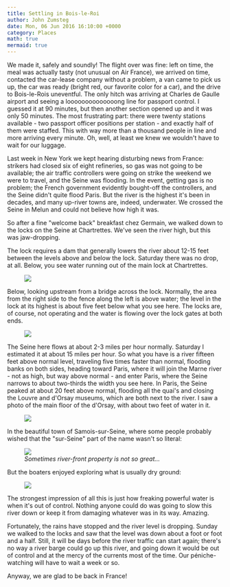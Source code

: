 ```yaml
---
title: Settling in Bois-le-Roi
author: John Zumsteg
date: Mon, 06 Jun 2016 16:10:00 +0000
category: Places
math: true
mermaid: true
---
```

We made it, safely and soundly! The flight over was fine: left on time, the meal was actually tasty (not unusual on Air France), we arrived on time, contacted the car-lease company without a problem, a van came to pick us up, the car was ready (bright red, our favorite color for a car), and the drive to Bois-le-Rois uneventful. The only hitch was arriving at Charles de Gaulle airport and seeing a loooooooooooooong line for passport control. I guessed it at 90 minutes, but then another section opened up and it was only 50 minutes. The most frustrating part: there were twenty stations available - two passport officer positions per station - and exactly half of them were staffed. This with way more than a thousand people in line and more arriving every minute. Oh, well, at least we knew we wouldn't have to wait for our luggage.

Last week in New York we kept hearing disturbing news from France: strikers had closed six of eight refineries, so gas was not going to be available; the air traffic controllers were going on strike the weekend we were to travel, and the Seine was flooding. In the event, getting gas is no problem; the French government evidently bought-off the controllers, and the Seine didn't quite flood Paris. But the river is the highest it's been in decades, and many up-river towns are, indeed, underwater. We crossed the Seine in Melun and could not believe how high it was.

So after a fine "welcome back" breakfast chez Germain, we walked down to the locks on the Seine at Chartrettes. We've seen the river high, but this was jaw-dropping.

The lock requires a dam that generally lowers the river about 12-15 feet between the levels above and below the lock. Saturday there was no drop, at all. Below, you see water running out of the main lock at Chartrettes.

<figure>
	<img src="{{site.url}}/assets/images/2016/06/DSC09930.jpg"/>
	<figcaption></figcaption>
</figure>



Below, looking upstream from a bridge across the lock. Normally, the area from the right side to the fence along the left is above water; the level in the lock at its highest is about five feet below what you see here. The locks are, of course, not operating and the water is flowing over the lock gates at both ends.

<figure>
	<img src="{{site.url}}/assets/images/2016/06/DSC09918.jpg"/>
	<figcaption></figcaption>
</figure>



The Seine here flows at about 2-3 miles per hour normally. Saturday I estimated it at about 15 miles per hour. So what you have is a river fifteen feet above normal level, traveling five times faster than normal, flooding banks on both sides, heading toward Paris, where it will join the Marne river - not as high, but way above normal - and enter Paris, where the Seine narrows to about two-thirds the width you see here. In Paris, the Seine peaked at about 20 feet above normal, flooding all the quai's and closing the Louvre and d'Orsay museums, which are both next to the river. I saw a photo of the main floor of the d'Orsay, with about two feet of water in it.

<figure>
	<img src="{{site.url}}/assets/images/2016/06/DSC09924.jpg"/>
	<figcaption></figcaption>
</figure>



In the beautiful town of Samois-sur-Seine, where some people probably wished that the "sur-Seine" part of the name wasn't so literal:

<figure>
	<img src="{{site.url}}/assets/images/2016/06/DSC09950.jpg"/>
	<figcaption><em>Sometimes river-front property is not so great...</em></figcaption>
</figure>



But the boaters enjoyed exploring what is usually dry ground:

<figure>
	<img src="{{site.url}}/assets/images/2016/06/DSC09929.jpg"/>
	<figcaption></figcaption>
</figure>



The strongest impression of all this is just how freaking powerful water is when it's out of control. Nothing anyone could do was going to slow this river down or keep it from damaging whatever was in its way. Amazing.

Fortunately, the rains have stopped and the river level is dropping. Sunday we walked to the locks and saw that the level was down about a foot or foot and a half. Still, it will be days before the river traffic can start again; there's no way a river barge could go up this river, and going down it would be out of control and at the mercy of the currents most of the time. Our péniche-watching will have to wait a week or so.

Anyway, we are glad to be back in France!
